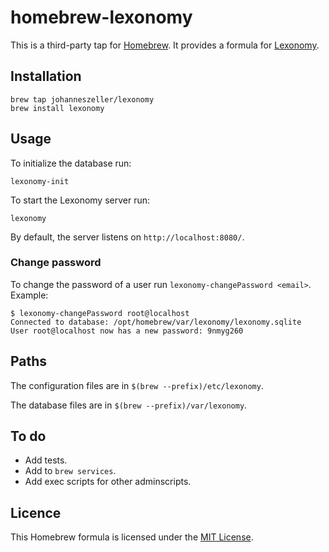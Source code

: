 # homebrew-lexonomy

This is a third-party tap for [Homebrew](https://brew.sh). It provides a formula for [Lexonomy](https://github.com/elexis-eu/lexonomy).

## Installation

```shell
brew tap johanneszeller/lexonomy
brew install lexonomy
```

## Usage

To initialize the database run:

```shell
lexonomy-init
```

To start the Lexonomy server run:

```shell
lexonomy
```

By default, the server listens on `http://localhost:8080/`.

### Change password

To change the password of a user run `lexonomy-changePassword <email>`. Example:

```shell
$ lexonomy-changePassword root@localhost                     
Connected to database: /opt/homebrew/var/lexonomy/lexonomy.sqlite
User root@localhost now has a new password: 9nmyg260
```

## Paths

The configuration files are in `$(brew --prefix)/etc/lexonomy`.

The database files are in `$(brew --prefix)/var/lexonomy`.

## To do

- Add tests.
- Add to `brew services`.
- Add exec scripts for other adminscripts.

## Licence

This Homebrew formula is licensed under the [MIT License](https://github.com/johanneszeller/homebrew-lexonomy/blob/main/LICENSE).
